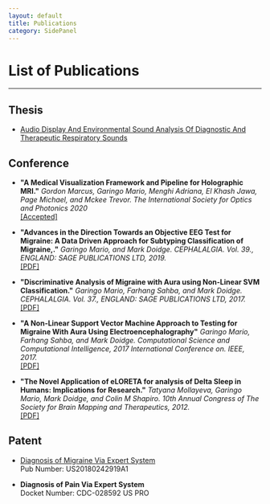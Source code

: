 ```yaml
---
layout: default
title: Publications
category: SidePanel
---
```

# List of Publications
<hr>

## Thesis
- [Audio Display And Environmental Sound Analysis Of Diagnostic And Therapeutic Respiratory Sounds](https://digital.library.ryerson.ca/islandora/object/RULA:3331)

## Conference 
- **"A Medical Visualization Framework and Pipeline for Holographic MRI."** _Gordon Marcus, Garingo Mario, Menghi Adriana, El Khash Jawa, Page Michael, and Mckee Trevor. The International Society for Optics and Photonics 2020_
<br>[[Accepted]](http://bit.ly/2prW69B)

- **"Advances in the Direction Towards an Objective EEG Test for Migraine: A Data Driven Approach for Subtyping Classification of Migraine,."** _Garingo Mario, and Mark Doidge. CEPHALALGIA. Vol. 39., ENGLAND: SAGE PUBLICATIONS LTD, 2019._
<br>[[PDF]](https://headachesciences.com/documents/IHC2019_Poster.pdf)

- **"Discriminative Analysis of Migraine with Aura using Non-Linear SVM Classification."** _Garingo Mario, Farhang Sahba, and Mark Doidge. CEPHALALGIA. Vol. 37., ENGLAND: SAGE PUBLICATIONS LTD, 2017._
<br>[[PDF]](https://headachesciences.com/documents/Poster.pdf)

- **"A Non-Linear Support Vector Machine Approach to Testing for Migraine With Aura Using Electroencephalography"** _Garingo Mario, Farhang Sahba, and Mark Doidge. Computational Science and Computational Intelligence, 2017 International Conference on. IEEE, 2017._
<br>[[PDF]](https://ieeexplore.ieee.org/document/8561063)

- **"The Novel Application of eLORETA for analysis of Delta Sleep in Humans: Implications for Research."** _Tatyana Mollayeva, Garingo Mario, Mark Doidge, and Colin M Shapiro. 10th Annual Congress of The Society for Brain Mapping and Therapeutics, 2012._
<br>[[PDF]](https://www.researchgate.net/publication/236878401_The_Novel_Application_of_eLORETA_for_analysis_of_Delta_Sleep_in_Humans_Implications_for_Research)

## Patent
- [Diagnosis of Migraine Via Expert System](https://patents.google.com/patent/US20180242919A1/en) <br>
	Pub Number: US20180242919A1

- **Diagnosis of Pain Via Expert System** <br>
Docket Number: CDC-028592 US PRO



